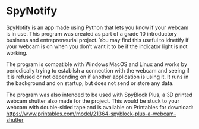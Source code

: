 # SpyNotify
SpyNotify is an app made using Python that lets you know if your webcam is in use. This program was created as part of a grade 10 introductory business and entrepreneurial project. You may find this useful to idnetify if your webcam is on when you don't want it to be if the indicator light is not working.

The program is compatible with Windows MacOS and Linux and works by periodically trying to estabilsh a connection with the webcam and seeing if it is refused or not depending on if another application is using it. It runs in the background and on startup, but does not send or store any data.

The program was also intended to be used with SpyBlock Plus, a 3D printed webcam shutter also made for the project. This would be stuck to your webcam with double-sided tape and is available on Printables for download: https://www.printables.com/model/21364-spyblock-plus-a-webcam-shutter
